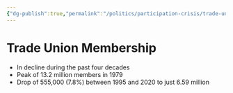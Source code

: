 ```yaml
---
{"dg-publish":true,"permalink":"/politics/participation-crisis/trade-union-membership/","dgHomeLink":true,"dgPassFrontmatter":false}
---
```


# Trade Union Membership

- In decline during the past four decades
- Peak of 13.2 million members in 1979
- Drop of 555,000 (7.8%) between 1995 and 2020 to just 6.59 million


